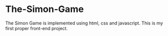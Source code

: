 # The-Simon-Game
The Simon Game is implemented using html, css and javascript.
This is my first proper front-end project.
